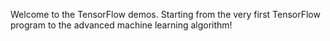 Welcome to the TensorFlow demos. Starting from the very first TensorFlow program to the advanced machine learning algorithm!
